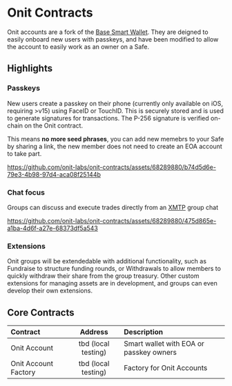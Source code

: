 # Onit Contracts

Onit accounts are a fork of the [Base Smart Wallet](https://github.com/coinbase/smart-wallet). They are deigned to easily onboard new users with passkeys, and have been modified to allow the account to easily work as an owner on a Safe. 

## Highlights

### **Passkeys**

New users create a passkey on their phone (currently only available on iOS, requiring >v15) using FaceID or TouchID. This is securely stored and is used to generate signatures for transactions. The P-256 signature is verified on-chain on the Onit contract.

This means **no more seed phrases**, you can add new memebrs to your Safe by sharing a link, the new member does not need to create an EOA account to take part.

https://github.com/onit-labs/onit-contracts/assets/68289880/b74d5d6e-79e3-4b98-97d4-aca08f25144b

### **Chat focus**

Groups can discuss and execute trades directly from an [XMTP](https://xmtp.org/) group chat

https://github.com/onit-labs/onit-contracts/assets/68289880/475d865e-a1ba-4d6f-a27e-68373df5a543


### **Extensions**

Onit groups will be extendedable with additional functionality, such as Fundraise to structure funding rounds, or Withdrawals to allow members to quickly withdraw their share from the group treasury. Other custom extensions for managing assets are in development, and groups can even develop their own extensions.

## Core Contracts

| Contract              |                                                            Address                                                            | Description                                     |
| :-------------------- | :---------------------------------------------------------------------------------------------------------------------------: | :---------------------------------------------- |
 Onit Account         | tbd (local testing) | Smart wallet with EOA or passkey owners   |
| Onit Account Factory | tbd (local testing) | Factory for Onit Accounts                      |

<br>
<br>
